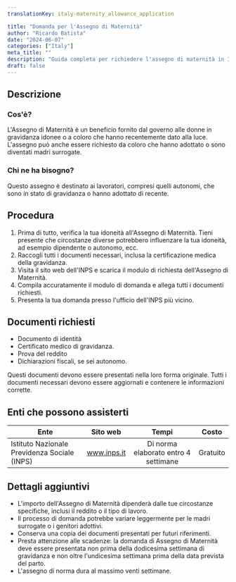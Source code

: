 ```yaml
---
translationKey: italy-maternity_allowance_application

title: "Domanda per l'Assegno di Maternità"
author: "Ricardo Batista"
date: "2024-06-07"
categories: ["Italy"]
meta_title: ""
description: "Guida completa per richiedere l'assegno di maternità in Italia."
draft: false
---
```


## Descrizione
### Cos'è?
L'Assegno di Maternità è un beneficio fornito dal governo alle donne in gravidanza idonee o a coloro che hanno recentemente dato alla luce. L'assegno può anche essere richiesto da coloro che hanno adottato o sono diventati madri surrogate.

### Chi ne ha bisogno?
Questo assegno è destinato ai lavoratori, compresi quelli autonomi, che sono in stato di gravidanza o hanno adottato di recente.

## Procedura
1. Prima di tutto, verifica la tua idoneità all'Assegno di Maternità. Tieni presente che circostanze diverse potrebbero influenzare la tua idoneità, ad esempio dipendente o autonomo, ecc.
2. Raccogli tutti i documenti necessari, inclusa la certificazione medica della gravidanza.
3. Visita il sito web dell'INPS e scarica il modulo di richiesta dell'Assegno di Maternità.
4. Compila accuratamente il modulo di domanda e allega tutti i documenti richiesti.
5. Presenta la tua domanda presso l'ufficio dell'INPS più vicino.

## Documenti richiesti
- Documento di identità
- Certificato medico di gravidanza.
- Prova del reddito
- Dichiarazioni fiscali, se sei autonomo.

Questi documenti devono essere presentati nella loro forma originale. Tutti i documenti necessari devono essere aggiornati e contenere le informazioni corrette.

## Enti che possono assisterti

| Ente        |     Sito web     |     Tempi    |       Costo      |
| --------------- | --------------- |  :-------------: | :-------------: |
| Istituto Nazionale Previdenza Sociale (INPS)     |  www.inps.it       |      Di norma elaborato entro 4 settimane     |        Gratuito       |

## Dettagli aggiuntivi
- L'importo dell'Assegno di Maternità dipenderà dalle tue circostanze specifiche, inclusi il reddito o il tipo di lavoro.
- Il processo di domanda potrebbe variare leggermente per le madri surrogate o i genitori adottivi.
- Conserva una copia dei documenti presentati per futuri riferimenti.
- Presta attenzione alle scadenze: la domanda di Assegno di Maternità deve essere presentata non prima della dodicesima settimana di gravidanza e non oltre l'undicesima settimana prima della data prevista del parto.
- L'assegno di norma dura al massimo venti settimane.
